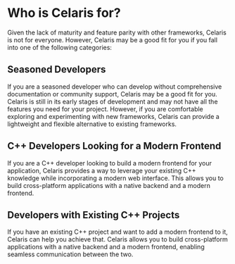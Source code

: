 # Who is Celaris for?

Given the lack of maturity and feature parity with other frameworks, Celaris is not for everyone. However, Celaris may be a good fit for you if you fall into one of the following categories:

## Seasoned Developers

If you are a seasoned developer who can develop without comprehensive documentation or community support, Celaris may be a good fit for you. Celaris is still in its early stages of development and may not have all the features you need for your project. However, if you are comfortable exploring and experimenting with new frameworks, Celaris can provide a lightweight and flexible alternative to existing frameworks.

## C++ Developers Looking for a Modern Frontend

If you are a C++ developer looking to build a modern frontend for your application, Celaris provides a way to leverage your existing C++ knowledge while incorporating a modern web interface. This allows you to build cross-platform applications with a native backend and a modern frontend.

## Developers with Existing C++ Projects

If you have an existing C++ project and want to add a modern frontend to it, Celaris can help you achieve that. Celaris allows you to build cross-platform applications with a native backend and a modern frontend, enabling seamless communication between the two.